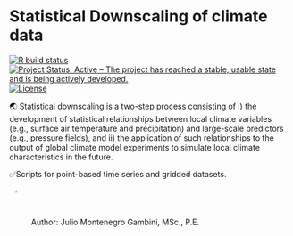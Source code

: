 # Statistical Downscaling of climate data
[![R build status](https://img.shields.io/travis/GitbookIO/gitbook.svg)](https://github.com/Hydroenvironment/CMIP6-WORLDCLIM-HANDLING/actions)
[![Project Status: Active – The project has reached a stable, usable
state and is being actively
developed.](https://www.repostatus.org/badges/latest/active.svg)](https://www.repostatus.org/#active)
[![License](https://img.shields.io/badge/license-MIT-green)](https://opensource.org/licenses/MIT)

🌏 Statistical downscaling is a two-step process consisting of i) the development of statistical relationships between local climate variables (e.g., surface air temperature and precipitation) and large-scale predictors (e.g., pressure fields), and ii) the application of such relationships to the output of global climate model experiments to simulate local climate characteristics in the future.

✅Scripts for point-based time series and gridded datasets.

<img src="https://icons-for-free.com/iconfiles/png/512/command+console+php+programmer+prompt+seo+icon-1320191020194645741.png" align="center" hspace="10" vspace="6" width="3%"></a>
Author: Julio Montenegro Gambini, MSc., P.E.


